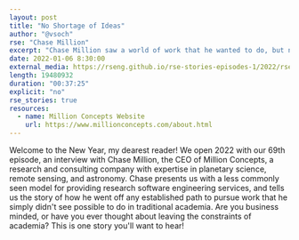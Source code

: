 ```yaml
---
layout: post
title: "No Shortage of Ideas"
author: "@vsoch"
rse: "Chase Million"
excerpt: "Chase Million saw a world of work that he wanted to do, but not via a traditional academic route."
date: 2022-01-06 8:30:00
external_media: https://rseng.github.io/rse-stories-episodes-1/2022/rse-stories-chase-million-episode-69.mp3
length: 19480932
duration: "00:37:25"
explicit: "no"
rse_stories: true
resources:
  - name: Million Concepts Website
    url: https://www.millionconcepts.com/about.html
--- 
```


Welcome to the New Year, my dearest reader! We open 2022 with our 69th episode,
an interview with Chase Million, the CEO of Million Concepts, a research
and consulting company with expertise in planetary science, remote sensing, and
astronomy. Chase presents us with a less commonly seen model for providing
research software engineering services, and tells us the story of how he went off
any established path to pursue work that he simply didn't see possible to do in 
traditional academia. Are you business minded, or have you ever thought about
leaving the constraints of academia? This is one story you'll want to hear!
